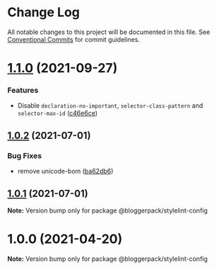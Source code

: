 # Change Log

All notable changes to this project will be documented in this file.
See [Conventional Commits](https://conventionalcommits.org) for commit guidelines.

# [1.1.0](https://github.com/bloggerpack/bloggerpack/compare/@bloggerpack/stylelint-config@1.0.2...@bloggerpack/stylelint-config@1.1.0) (2021-09-27)


### Features

* Disable `declaration-no-important`, `selector-class-pattern` and `selector-max-id` ([c46e6ce](https://github.com/bloggerpack/bloggerpack/commit/c46e6ce205bcdf41c94bebfce3d5b872afd537d4))





## [1.0.2](https://github.com/bloggerpack/bloggerpack/compare/@bloggerpack/stylelint-config@1.0.1...@bloggerpack/stylelint-config@1.0.2) (2021-07-01)


### Bug Fixes

* remove unicode-bom ([ba62db6](https://github.com/bloggerpack/bloggerpack/commit/ba62db60407f138437f39dfbdd7cb00a0618fd87))





## [1.0.1](https://github.com/bloggerpack/bloggerpack/compare/@bloggerpack/stylelint-config@1.0.0...@bloggerpack/stylelint-config@1.0.1) (2021-07-01)

**Note:** Version bump only for package @bloggerpack/stylelint-config





# 1.0.0 (2021-04-20)

**Note:** Version bump only for package @bloggerpack/stylelint-config
